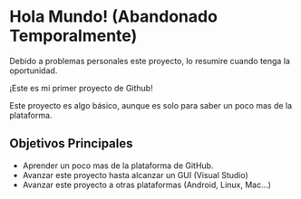 # Hola Mundo! (Abandonado Temporalmente)
Debido a problemas personales este proyecto, lo resumire cuando tenga la oportunidad.

¡Este es mi primer proyecto de Github!
 
Este proyecto es algo básico, aunque es solo para saber un poco mas de la plataforma.

## Objetivos Principales
* Aprender un poco mas de la plataforma de GitHub.
* Avanzar este proyecto hasta alcanzar un GUI (Visual Studio)
* Avanzar este proyecto a otras plataformas (Android, Linux, Mac...)
